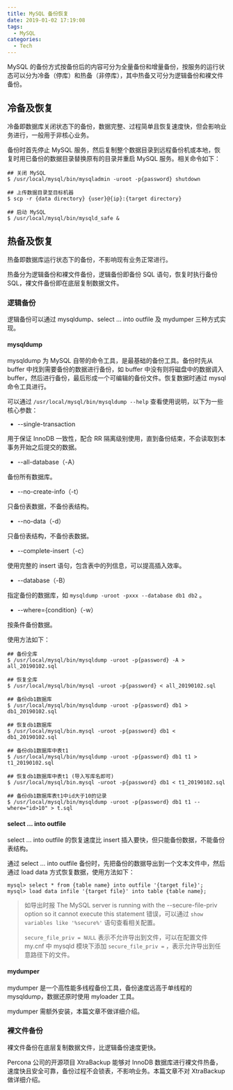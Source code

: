```yaml
---
title: MySQL 备份恢复
date: 2019-01-02 17:19:08
tags:
  - MySQL
categories:
  - Tech
---
```


MySQL 的备份方式按备份后的内容可分为全量备份和增量备份，按服务的运行状态可以分为冷备（停库）和热备（非停库），其中热备又可分为逻辑备份和裸文件备份。





<!-- more -->

## 冷备及恢复

冷备即数据库关闭状态下的备份，数据完整、过程简单且恢复速度快，但会影响业务进行，一般用于非核心业务。

备份时首先停止 MySQL 服务，然后复制整个数据目录到远程备份机或本地，恢复时用已备份的数据目录替换原有的目录并重启 MySQL 服务。相关命令如下：

```shell
## 关闭 MySQL
$ /usr/local/mysql/bin/mysqladmin -uroot -p{password} shutdown

## 上传数据目录至目标机器
$ scp -r {data directory} {user}@{ip}:{target directory}

## 启动 MySQL
$ /usr/local/mysql/bin/mysqld_safe &
```



## 热备及恢复

热备即数据库运行状态下的备份，不影响现有业务正常进行。

热备分为逻辑备份和裸文件备份，逻辑备份即备份 SQL 语句，恢复时执行备份 SQL，裸文件备份即在底层复制数据文件。



### 逻辑备份

逻辑备份可以通过 mysqldump、select ... into outfile 及 mydumper 三种方式实现。



#### mysqldump

mysqldump 为 MySQL 自带的命令工具，是最基础的备份工具。备份时先从 buffer 中找到需要备份的数据进行备份，如 buffer 中没有则将磁盘中的数据调入 buffer，然后进行备份，最后形成一个可编辑的备份文件。恢复数据时通过 mysql 命令工具进行。

可以通过 `/usr/local/mysql/bin/mysqldump --help` 查看使用说明，以下为一些核心参数：

* --single-transaction

用于保证 InnoDB 一致性，配合 RR 隔离级别使用，直到备份结束，不会读取到本事务开始之后提交的数据。

* --all-database（-A）

备份所有数据库。

* --no-create-info（-t）

只备份表数据，不备份表结构。

* --no-data（-d）

只备份表结构，不备份表数据。

* --complete-insert（-c）

使用完整的 insert 语句，包含表中的列信息，可以提高插入效率。

* --database（-B）

指定备份的数据库，如 `mysqldump -uroot -pxxx --database db1 db2` 。

* --where={condition}（-w）

按条件备份数据。

使用方法如下：

```shell
## 备份全库
$ /usr/local/mysql/bin/mysqldump -uroot -p{password} -A > all_20190102.sql

## 恢复全库
$ /usr/local/mysql/bin/mysql -uroot -p{password} < all_20190102.sql

## 备份db1数据库
$ /usr/local/mysql/bin/mysqldump -uroot -p{password} db1 > db1_20190102.sql

## 恢复db1数据库
$ /usr/local/mysql/bin.mysql -uroot -p{password} db1 < db1_20190102.sql

## 备份db1数据库中表t1
$ /usr/local/mysql/bin/mysqldump -uroot -p{password} db1 t1 > t1_20190102.sql

## 恢复db1数据库中表t1 (导入写库名即可)
$ /usr/local/mysql/bin.mysql -uroot -p{password} db1 < t1_20190102.sql

## 备份db1数据库表t1中id大于10的记录
$ /usr/local/mysql/bin/mysqldump -uroot -p{password} db1 t1 --where="id>10" > t.sql
```



#### select ... into outfile

select ... into outfile 的恢复速度比 insert 插入要快，但只能备份数据，不能备份表结构。

通过 select ... into outfile 备份时，先把备份的数据导出到一个文本文件中，然后通过 load data  方式恢复数据，使用方法如下：

```mysql
mysql> select * from {table name} into outfile '{target file}';
mysql> load data infile '{target file}' into table {table name};
```

> 如导出时报 The MySQL server is running with the --secure-file-priv option so it cannot execute this statement 错误，可以通过 `show variables like '%secure%'` 语句查看相关配置。
>
> `secure_file_priv = NULL` 表示不允许导出到文件，可以在配置文件 my.cnf 中 mysqld 模块下添加 `secure_file_priv =` ，表示允许导出到任意路径下的文件。



#### mydumper

mydumper 是一个高性能多线程备份工具，备份速度远高于单线程的 mysqldump，数据还原时使用 myloader 工具。

mydumper 需额外安装，本篇文章不做详细介绍。



### 裸文件备份

裸文件备份在底层复制数据文件，比逻辑备份速度更快。

Percona 公司的开源项目 XtraBackup 能够对 InnoDB 数据库进行裸文件热备，速度快且安全可靠，备份过程不会锁表，不影响业务。本篇文章不对 XtraBackup 做详细介绍。